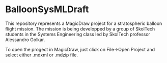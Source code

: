 BalloonSysMLDraft
=================

This repository represents a MagicDraw project for a stratospheric balloon flight mission.
The mission is being developped by a group of SkolTech students in the Systems Engineering class
led by SkolTech professor Alessandro Golkar.

To open the progect in MagicDraw, just click on File->Open Project and select either
.mdxml or .mdzip file.
